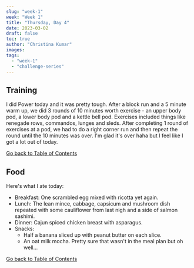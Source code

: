 ```yaml
---
slug: "week-1"
week: "Week 1"
title: "Thursday, Day 4"
date: 2023-03-02
draft: false
toc: true
author: "Christina Kumar"
images:
tags:
  - "week-1"
  - "challenge-series"
---
```


<span id="reference"></span>

## Training

I did Power today and it was pretty tough. After a block run and a 5 minute warm up, we did 3 rounds of 10 minutes worth exercise - an upper body pod, a lower body pod and a kettle bell pod. Exercises included things like renegade rows, commandos, lunges and sleds. After completing 1 round of exercises at a pod, we had to do a right corner run and then repeat the round until the 10 minutes was over. 
I'm glad it's over haha but I feel like I got a lot out of today.

<a href="thursday.md#reference" style="margin:0;">Go back to Table of Contents</a>

## Food
Here's what I ate today:

- Breakfast: One scrambled egg mixed with ricotta yet again.
- Lunch: The lean mince, cabbage, capsicum and mushroom dish repeated with some cauliflower from last nigh and a side of salmon sashimi.
- Dinner: Cajun spiced chicken breast with asparagus.
- Snacks: 
    - Half a banana sliced up with peanut butter on each slice.
    - An oat milk mocha. Pretty sure that wasn't in the meal plan but oh well...

<a href="thursday.md#reference">Go back to Table of Contents</a>